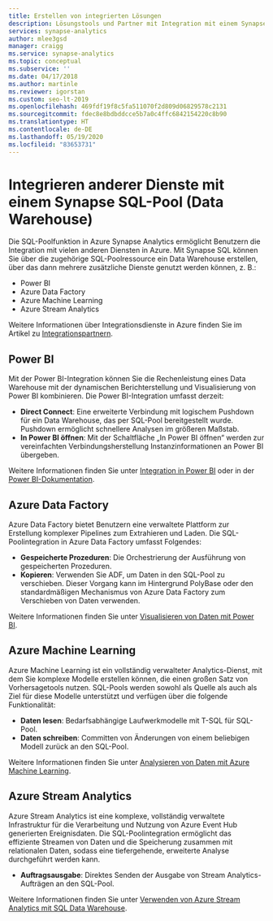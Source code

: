 ```yaml
---
title: Erstellen von integrierten Lösungen
description: Lösungstools und Partner mit Integration mit einem Synapse SQL-Pool.
services: synapse-analytics
author: mlee3gsd
manager: craigg
ms.service: synapse-analytics
ms.topic: conceptual
ms.subservice: ''
ms.date: 04/17/2018
ms.author: martinle
ms.reviewer: igorstan
ms.custom: seo-lt-2019
ms.openlocfilehash: 469fdf19f8c5fa511070f2d809d06829578c2131
ms.sourcegitcommit: fdec8e8bdbddcce5b7a0c4ffc6842154220c8b90
ms.translationtype: HT
ms.contentlocale: de-DE
ms.lasthandoff: 05/19/2020
ms.locfileid: "83653731"
---
```

# <a name="integrate-other-services-with-a-synapse-sql-pool-data-warehouse"></a>Integrieren anderer Dienste mit einem Synapse SQL-Pool (Data Warehouse)

Die SQL-Poolfunktion in Azure Synapse Analytics ermöglicht Benutzern die Integration mit vielen anderen Diensten in Azure. Mit Synapse SQL können Sie über die zugehörige SQL-Poolressource ein Data Warehouse erstellen, über das dann mehrere zusätzliche Dienste genutzt werden können, z. B.:

* Power BI
* Azure Data Factory
* Azure Machine Learning
* Azure Stream Analytics

Weitere Informationen über Integrationsdienste in Azure finden Sie im Artikel zu [Integrationspartnern](sql-data-warehouse-partner-data-integration.md).

## <a name="power-bi"></a>Power BI

Mit der Power BI-Integration können Sie die Rechenleistung eines Data Warehouse mit der dynamischen Berichterstellung und Visualisierung von Power BI kombinieren. Die Power BI-Integration umfasst derzeit:

* **Direct Connect**: Eine erweiterte Verbindung mit logischem Pushdown für ein Data Warehouse, das per SQL-Pool bereitgestellt wurde. Pushdown ermöglicht schnellere Analysen im größeren Maßstab.
* **In Power BI öffnen**: Mit der Schaltfläche „In Power BI öffnen“ werden zur vereinfachten Verbindungsherstellung Instanzinformationen an Power BI übergeben.

Weitere Informationen finden Sie unter [Integration in Power BI](sql-data-warehouse-get-started-visualize-with-power-bi.md) oder in der [Power BI-Dokumentation](https://powerbi.microsoft.com/blog/exploring-azure-sql-data-warehouse-with-power-bi/).

## <a name="azure-data-factory"></a>Azure Data Factory

Azure Data Factory bietet Benutzern eine verwaltete Plattform zur Erstellung komplexer Pipelines zum Extrahieren und Laden. Die SQL-Poolintegration in Azure Data Factory umfasst Folgendes:

* **Gespeicherte Prozeduren**: Die Orchestrierung der Ausführung von gespeicherten Prozeduren.
* **Kopieren**: Verwenden Sie ADF, um Daten in den SQL-Pool zu verschieben. Dieser Vorgang kann im Hintergrund PolyBase oder den standardmäßigen Mechanismus von Azure Data Factory zum Verschieben von Daten verwenden.

Weitere Informationen finden Sie unter [Visualisieren von Daten mit Power BI](../../data-factory/load-azure-sql-data-warehouse.md?toc=/azure/synapse-analytics/sql-data-warehouse/toc.json&bc=/azure/synapse-analytics/sql-data-warehouse/breadcrumb/toc.json).

## <a name="azure-machine-learning"></a>Azure Machine Learning

Azure Machine Learning ist ein vollständig verwalteter Analytics-Dienst, mit dem Sie komplexe Modelle erstellen können, die einen großen Satz von Vorhersagetools nutzen. SQL-Pools werden sowohl als Quelle als auch als Ziel für diese Modelle unterstützt und verfügen über die folgende Funktionalität:

* **Daten lesen**: Bedarfsabhängige Laufwerkmodelle mit T-SQL für SQL-Pool.
* **Daten schreiben**: Committen von Änderungen von einem beliebigen Modell zurück an den SQL-Pool.

Weitere Informationen finden Sie unter [Analysieren von Daten mit Azure Machine Learning](sql-data-warehouse-get-started-analyze-with-azure-machine-learning.md).

## <a name="azure-stream-analytics"></a>Azure Stream Analytics

Azure Stream Analytics ist eine komplexe, vollständig verwaltete Infrastruktur für die Verarbeitung und Nutzung von Azure Event Hub generierten Ereignisdaten.  Die SQL-Poolintegration ermöglicht das effiziente Streamen von Daten und die Speicherung zusammen mit relationalen Daten, sodass eine tiefergehende, erweiterte Analyse durchgeführt werden kann.  

* **Auftragsausgabe**: Direktes Senden der Ausgabe von Stream Analytics-Aufträgen an den SQL-Pool.

Weitere Informationen finden Sie unter [Verwenden von Azure Stream Analytics mit SQL Data Warehouse](sql-data-warehouse-integrate-azure-stream-analytics.md).
